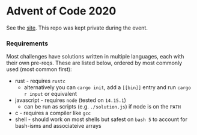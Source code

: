 # Advent of Code 2020

See the [site][1]. This repo was kept private during the event.

### Requirements

Most challenges have solutions written in multiple languages, each with their own pre-reqs. These are listed
below, ordered by most commonly used (most common first):
- rust - requires `rustc`
    - alternatively you can `cargo init`, add a `[[bin]]` entry and run `cargo r input` or equivalent
- javascript - requires `node` (tested on `14.15.1`)
    - can be run as scripts (e.g. `./solution.js`) if node is on the `PATH`
- c - requires a compiler like `gcc`
- shell - should work on most shells but safest on `bash 5` to account for bash-isms and associateive arrays

[1]: <https://adventofcode.com/2020> "Advent of Code 2020"
